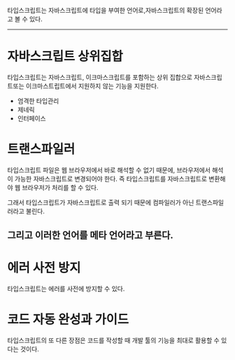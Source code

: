 타입스크립트는 자바스크립트에 타입을 부여한 언어로,자바스크립트의 확장된 언어라고 볼 수 있다.

--- 
# 자바스크립트 상위집합

타입스크립트는 자바스크립트, 이크마스크립트를 포함하는 상위 집합으로 자바스크립트또는 이크마스트립트에서 지원하지 않는 기능을 지원한다.

- 엄격한 타입관리
- 제네릭 
- 인터페이스


# 트랜스파일러 

타입스크립트 파일은 웹 브라우저에서 바로 해석할 수 없기 때문에, 브라우저에서 해석이 가능한 자바스크립트로 변경되어야 한다. 즉 타입스크립트를 자바스크립트로 변환해야 웹 브라우저가 처리를 할 수 있다.

그래서 타입스크립트가 자바스크립트로 출력 되기 때문에 컴파일러가 아닌 트랜스파일러라고 불린다. 

그리고 이러한 언어를 메타 언어라고 부른다.
--- 

# 에러 사전 방지

타입스크립트는 에러를 사전에 방지할 수 있다. 

# 코드 자동 완성과 가이드
타입스크립트의 또 다른 장점은 코드를 작성할 때 개발 툴의 기능을 최대로 활용할 수 있다는 것이다. 
